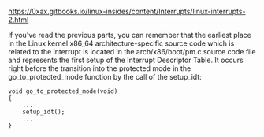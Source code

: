 https://0xax.gitbooks.io/linux-insides/content/Interrupts/linux-interrupts-2.html


If you've read the previous parts, you can remember that the earliest place in the Linux kernel x86_64 architecture-specific source code 
which is related to the interrupt is located in the arch/x86/boot/pm.c source code file and 
represents the first setup of the Interrupt Descriptor Table. It occurs right before the transition 
into the protected mode in the go_to_protected_mode function by the call of the setup_idt:
```
void go_to_protected_mode(void)
{
    ...
    setup_idt();
    ...
}
```